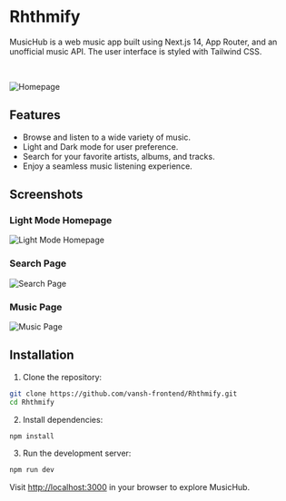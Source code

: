 # Rhthmify

MusicHub is a web music app built using Next.js 14, App Router, and an unofficial music API. The user interface is styled with Tailwind CSS.

<br/>

![Homepage](https://i.postimg.cc/HL8dTKrv/image.png)

## Features

- Browse and listen to a wide variety of music.
- Light and Dark mode for user preference.
- Search for your favorite artists, albums, and tracks.
- Enjoy a seamless music listening experience.

## Screenshots

### Light Mode Homepage
![Light Mode Homepage](https://i.postimg.cc/RFkrCQ37/image.png)

### Search Page
![Search Page](https://i.postimg.cc/wTJNB6rL/image.png)

### Music Page
![Music Page](https://i.postimg.cc/dtqFh6H6/image.png)

## Installation

1. Clone the repository:

```bash
git clone https://github.com/vansh-frontend/Rhthmify.git
cd Rhthmify
```

2. Install dependencies:

```bash
npm install
```

3. Run the development server:

```bash
npm run dev
```

Visit [http://localhost:3000](http://localhost:3000) in your browser to explore MusicHub.
